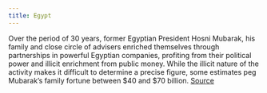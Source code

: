 ```yaml
---
title: Egypt
---
```

Over the period of 30 years, former Egyptian President Hosni Mubarak, his family
and close circle of advisers enriched themselves through partnerships in
powerful Egyptian companies, profiting from their political power and illicit
enrichment from public money. While the illicit nature of the activity makes it 
difficult to determine a precise figure, some estimates peg Mubarak’s family 
fortune between $40 and $70 billion. [Source](https://money.usnews.com/money/blogs/flowchart/2011/02/11/how-hosni-mubarak-got-filthy-rich)
